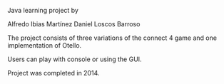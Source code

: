 Java learning project by

Alfredo Ibias Martínez
Daniel Loscos Barroso



The project consists of three variations of the connect 4 game and one implementation of Otello.

Users can play with console or using the GUI.

Project was completed in 2014.
